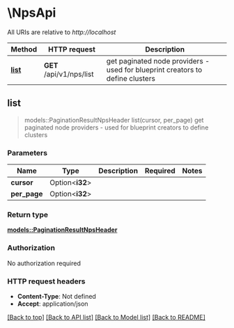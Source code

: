 # \NpsApi

All URIs are relative to *http://localhost*

Method | HTTP request | Description
------------- | ------------- | -------------
[**list**](NpsApi.md#list) | **GET** /api/v1/nps/list | get paginated node providers - used for blueprint creators to define clusters



## list

> models::PaginationResultNpsHeader list(cursor, per_page)
get paginated node providers - used for blueprint creators to define clusters

### Parameters


Name | Type | Description  | Required | Notes
------------- | ------------- | ------------- | ------------- | -------------
**cursor** | Option<**i32**> |  |  |
**per_page** | Option<**i32**> |  |  |

### Return type

[**models::PaginationResultNpsHeader**](PaginationResult_NpsHeader.md)

### Authorization

No authorization required

### HTTP request headers

- **Content-Type**: Not defined
- **Accept**: application/json

[[Back to top]](#) [[Back to API list]](../README.md#documentation-for-api-endpoints) [[Back to Model list]](../README.md#documentation-for-models) [[Back to README]](../README.md)

